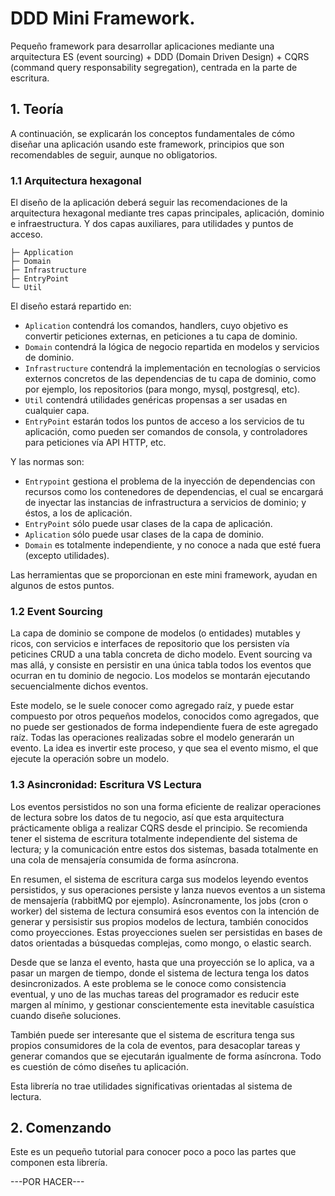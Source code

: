 # DDD Mini Framework.
Pequeño framework para desarrollar aplicaciones mediante una arquitectura ES (event sourcing) + DDD (Domain Driven Design) + CQRS (command query responsability segregation), centrada en la parte de escritura.


## 1. Teoría
A continuación, se explicarán los conceptos fundamentales de cómo diseñar una aplicación usando este framework, principios que son recomendables de seguir, aunque no obligatorios.

### 1.1 Arquitectura hexagonal
El diseño de la aplicación deberá seguir las recomendaciones de la arquitectura hexagonal mediante tres capas principales, aplicación, dominio e infraestructura. Y dos capas auxiliares, para utilidades y puntos de acceso.

```
├─ Application
├─ Domain
├─ Infrastructure
├─ EntryPoint
└─ Util
```
El diseño estará repartido en:
- ```Aplication``` contendrá los comandos, handlers, cuyo objetivo es convertir peticiones externas, en peticiones a tu capa de dominio.
- ```Domain``` contendrá la lógica de negocio repartida en modelos y servicios de dominio.
- ```Infrastructure``` contendrá la implementación en tecnologías o servicios externos concretos de las dependencias de tu capa de dominio, como por ejemplo, los repositorios (para mongo, mysql, postgresql, etc).
- ```Util``` contendrá utilidades genéricas propensas a ser usadas en cualquier capa.
- ```EntryPoint``` estarán todos los puntos de acceso a los servicios de tu aplicación, como pueden ser comandos de consola, y controladores para peticiones vía API HTTP, etc.

Y las normas son:
- ```Entrypoint``` gestiona el problema de la inyección de dependencias con recursos como los contenedores de dependencias, el cual se encargará de inyectar las instancias de infrastructura a servicios de dominio; y éstos, a los de aplicación.
 - ```EntryPoint``` sólo puede usar clases de la capa de aplicación.
- ```Aplication``` sólo puede usar clases de la capa de dominio.
- ```Domain``` es totalmente independiente, y no conoce a nada que esté fuera (excepto utilidades).

Las herramientas que se proporcionan en este mini framework, ayudan en algunos de estos puntos.

### 1.2 Event Sourcing
La capa de dominio se compone de modelos (o entidades) mutables y ricos, con servicios e interfaces de repositorio que los persisten vía peticines CRUD a una tabla concreta de dicho modelo. Event sourcing va mas allá, y consiste en persistir en una única tabla todos los eventos que ocurran en tu dominio de negocio. Los modelos se montarán ejecutando secuencialmente dichos eventos.

Este modelo, se le suele conocer como agregado raíz, y puede estar compuesto por otros pequeños modelos, conocidos como agregados, que no puede ser gestionados de forma independiente fuera de este agregado raíz.
Todas las operaciones realizadas sobre el modelo generarán un evento. La idea es invertir este proceso, y que sea el evento mismo, el que ejecute la operación sobre un modelo.

### 1.3 Asincronidad: Escritura VS Lectura
Los eventos persistidos no son una forma eficiente de realizar operaciones de lectura sobre los datos de tu negocio, así que esta arquitectura prácticamente obliga a realizar CQRS desde el principio. Se recomienda tener el sistema de escritura totalmente independiente del sistema de lectura; y la comunicación entre estos dos sistemas, basada totalmente en una cola de mensajería consumida de forma asíncrona.

En resumen, el sistema de escritura carga sus modelos leyendo eventos persistidos, y sus operaciones persiste y lanza nuevos eventos a un sistema de mensajería (rabbitMQ por ejemplo). Asíncronamente, los jobs (cron o worker) del sistema de lectura consumirá esos eventos con la intención de generar y persisistir sus propios modelos de lectura, también conocidos como proyecciones. Estas proyecciones suelen ser persistidas en bases de datos orientadas a búsquedas complejas, como mongo, o elastic search.

Desde que se lanza el evento, hasta que una proyección se lo aplica, va a pasar un margen de tiempo, donde el sistema de lectura tenga los datos desincronizados. A este problema se le conoce como consistencia eventual, y uno de las muchas tareas del programador es reducir este margen al mínimo, y gestionar conscientemente esta inevitable casuística cuando diseñe soluciones.

También puede ser interesante que el sistema de escritura tenga sus propios consumidores de la cola de eventos, para desacoplar tareas y generar comandos que se ejecutarán igualmente de forma asíncrona. Todo es cuestión de cómo diseñes tu aplicación.

Esta librería no trae utilidades significativas orientadas al sistema de lectura.

## 2. Comenzando
Este es un pequeño tutorial para conocer poco a poco las partes que componen esta librería.
 
---POR HACER---